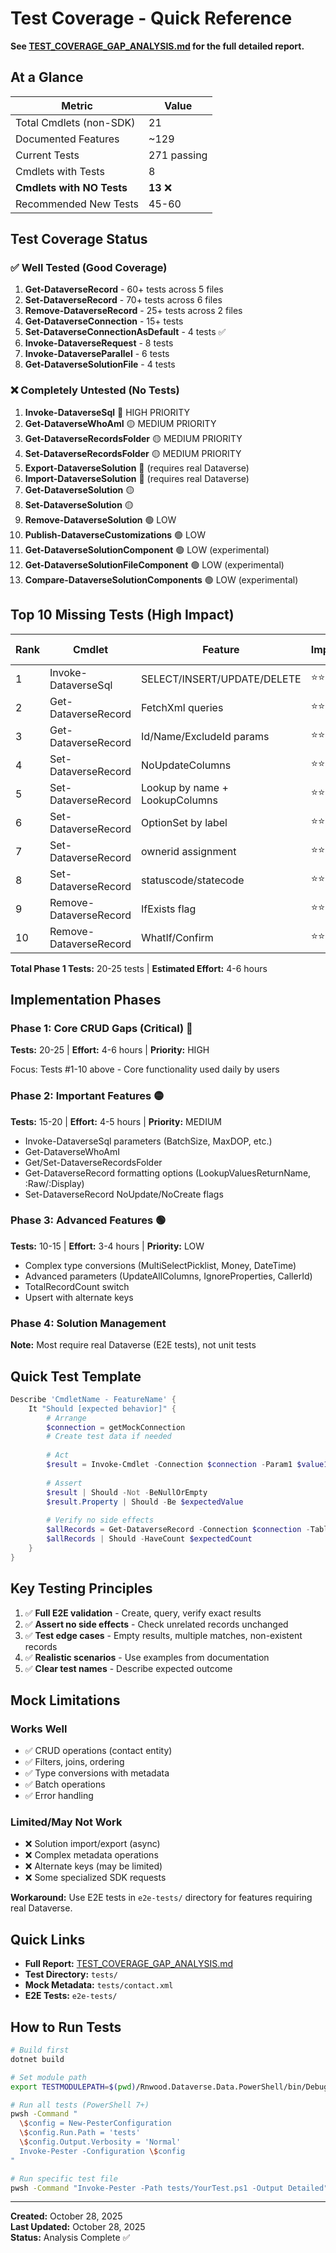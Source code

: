 # Test Coverage - Quick Reference

**See [TEST_COVERAGE_GAP_ANALYSIS.md](TEST_COVERAGE_GAP_ANALYSIS.md) for the full detailed report.**

## At a Glance

| Metric | Value |
|--------|-------|
| Total Cmdlets (non-SDK) | 21 |
| Documented Features | ~129 |
| Current Tests | 271 passing |
| Cmdlets with Tests | 8 |
| **Cmdlets with NO Tests** | **13** ❌ |
| Recommended New Tests | 45-60 |

## Test Coverage Status

### ✅ Well Tested (Good Coverage)
1. **Get-DataverseRecord** - 60+ tests across 5 files
2. **Set-DataverseRecord** - 70+ tests across 6 files
3. **Remove-DataverseRecord** - 25+ tests across 2 files
4. **Get-DataverseConnection** - 15+ tests
5. **Set-DataverseConnectionAsDefault** - 4 tests ✅
6. **Invoke-DataverseRequest** - 8 tests
7. **Invoke-DataverseParallel** - 6 tests
8. **Get-DataverseSolutionFile** - 4 tests

### ❌ Completely Untested (No Tests)
1. **Invoke-DataverseSql** 🔴 HIGH PRIORITY
2. **Get-DataverseWhoAmI** 🟡 MEDIUM PRIORITY
3. **Get-DataverseRecordsFolder** 🟡 MEDIUM PRIORITY
4. **Set-DataverseRecordsFolder** 🟡 MEDIUM PRIORITY
5. **Export-DataverseSolution** 🔴 (requires real Dataverse)
6. **Import-DataverseSolution** 🔴 (requires real Dataverse)
7. **Get-DataverseSolution** 🟡
8. **Set-DataverseSolution** 🟡
9. **Remove-DataverseSolution** 🟢 LOW
10. **Publish-DataverseCustomizations** 🟢 LOW
11. **Get-DataverseSolutionComponent** 🟢 LOW (experimental)
12. **Get-DataverseSolutionFileComponent** 🟢 LOW (experimental)
13. **Compare-DataverseSolutionComponents** 🟢 LOW (experimental)

## Top 10 Missing Tests (High Impact)

| Rank | Cmdlet | Feature | Impact | Effort | Mock Works? |
|------|--------|---------|--------|--------|-------------|
| 1 | Invoke-DataverseSql | SELECT/INSERT/UPDATE/DELETE | ⭐⭐⭐ | 5-7 tests | ✅ |
| 2 | Get-DataverseRecord | FetchXml queries | ⭐⭐⭐ | 2-3 tests | ✅ |
| 3 | Get-DataverseRecord | Id/Name/ExcludeId params | ⭐⭐⭐ | 3 tests | ✅ |
| 4 | Set-DataverseRecord | NoUpdateColumns | ⭐⭐⭐ | 2 tests | ✅ |
| 5 | Set-DataverseRecord | Lookup by name + LookupColumns | ⭐⭐⭐ | 3-4 tests | ✅ |
| 6 | Set-DataverseRecord | OptionSet by label | ⭐⭐⭐ | 2 tests | ✅ |
| 7 | Set-DataverseRecord | ownerid assignment | ⭐⭐⭐ | 2-3 tests | ✅ |
| 8 | Set-DataverseRecord | statuscode/statecode | ⭐⭐⭐ | 2-3 tests | ✅ |
| 9 | Remove-DataverseRecord | IfExists flag | ⭐⭐⭐ | 2 tests | ✅ |
| 10 | Remove-DataverseRecord | WhatIf/Confirm | ⭐⭐⭐ | 2 tests | ✅ |

**Total Phase 1 Tests:** 20-25 tests | **Estimated Effort:** 4-6 hours

## Implementation Phases

### Phase 1: Core CRUD Gaps (Critical) 🔴
**Tests:** 20-25 | **Effort:** 4-6 hours | **Priority:** HIGH

Focus: Tests #1-10 above - Core functionality used daily by users

### Phase 2: Important Features 🟡
**Tests:** 15-20 | **Effort:** 4-5 hours | **Priority:** MEDIUM

- Invoke-DataverseSql parameters (BatchSize, MaxDOP, etc.)
- Get-DataverseWhoAmI
- Get/Set-DataverseRecordsFolder
- Get-DataverseRecord formatting options (LookupValuesReturnName, :Raw/:Display)
- Set-DataverseRecord NoUpdate/NoCreate flags

### Phase 3: Advanced Features 🟢
**Tests:** 10-15 | **Effort:** 3-4 hours | **Priority:** LOW

- Complex type conversions (MultiSelectPicklist, Money, DateTime)
- Advanced parameters (UpdateAllColumns, IgnoreProperties, CallerId)
- TotalRecordCount switch
- Upsert with alternate keys

### Phase 4: Solution Management
**Note:** Most require real Dataverse (E2E tests), not unit tests

## Quick Test Template

```powershell
Describe 'CmdletName - FeatureName' {
    It "Should [expected behavior]" {
        # Arrange
        $connection = getMockConnection
        # Create test data if needed
        
        # Act
        $result = Invoke-Cmdlet -Connection $connection -Param1 $value1
        
        # Assert
        $result | Should -Not -BeNullOrEmpty
        $result.Property | Should -Be $expectedValue
        
        # Verify no side effects
        $allRecords = Get-DataverseRecord -Connection $connection -TableName table
        $allRecords | Should -HaveCount $expectedCount
    }
}
```

## Key Testing Principles

1. ✅ **Full E2E validation** - Create, query, verify exact results
2. ✅ **Assert no side effects** - Check unrelated records unchanged
3. ✅ **Test edge cases** - Empty results, multiple matches, non-existent records
4. ✅ **Realistic scenarios** - Use examples from documentation
5. ✅ **Clear test names** - Describe expected outcome

## Mock Limitations

### Works Well
- ✅ CRUD operations (contact entity)
- ✅ Filters, joins, ordering
- ✅ Type conversions with metadata
- ✅ Batch operations
- ✅ Error handling

### Limited/May Not Work
- ❌ Solution import/export (async)
- ❌ Complex metadata operations
- ❌ Alternate keys (may be limited)
- ❌ Some specialized SDK requests

**Workaround:** Use E2E tests in `e2e-tests/` directory for features requiring real Dataverse.

## Quick Links

- **Full Report:** [TEST_COVERAGE_GAP_ANALYSIS.md](TEST_COVERAGE_GAP_ANALYSIS.md)
- **Test Directory:** `tests/`
- **Mock Metadata:** `tests/contact.xml`
- **E2E Tests:** `e2e-tests/`

## How to Run Tests

```bash
# Build first
dotnet build

# Set module path
export TESTMODULEPATH=$(pwd)/Rnwood.Dataverse.Data.PowerShell/bin/Debug/netstandard2.0

# Run all tests (PowerShell 7+)
pwsh -Command "
  \$config = New-PesterConfiguration
  \$config.Run.Path = 'tests'
  \$config.Output.Verbosity = 'Normal'
  Invoke-Pester -Configuration \$config
"

# Run specific test file
pwsh -Command "Invoke-Pester -Path tests/YourTest.ps1 -Output Detailed"
```

---

**Created:** October 28, 2025  
**Last Updated:** October 28, 2025  
**Status:** Analysis Complete ✅
